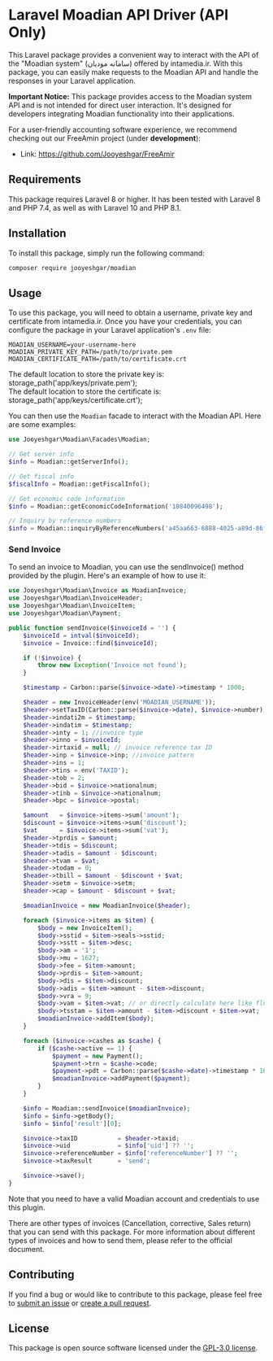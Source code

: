 # Laravel Moadian API Driver (API Only)

This Laravel package provides a convenient way to interact with the API of the "Moadian system" (سامانه مودیان) offered by intamedia.ir. With this package, you can easily make requests to the Moadian API and handle the responses in your Laravel application.

**Important Notice:** This package provides access to the Moadian system API and is not intended for direct user interaction. It's designed for developers integrating Moadian functionality into their applications.

For a user-friendly accounting software experience, we recommend checking out our FreeAmin project (under **development**):

 * Link: https://github.com/Jooyeshgar/FreeAmir

## Requirements

This package requires Laravel 8 or higher. It has been tested with Laravel 8 and PHP 7.4, as well as with Laravel 10 and PHP 8.1.

## Installation

To install this package, simply run the following command:
```bash
composer require jooyeshgar/moadian
```
## Usage

To use this package, you will need to obtain a username, private key and certificate from intamedia.ir. Once you have your credentials, you can configure the package in your Laravel application's `.env` file:

```
MOADIAN_USERNAME=your-username-here
MOADIAN_PRIVATE_KEY_PATH=/path/to/private.pem
MOADIAN_CERTIFICATE_PATH=/path/to/certificate.crt
```
The default location to store the private key is: storage_path('app/keys/private.pem');\
The default location to store the certificate is: storage_path('app/keys/certificate.crt');

You can then use the `Moadian` facade to interact with the Moadian API. Here are some examples:

```php
use Jooyeshgar\Moadian\Facades\Moadian;

// Get server info
$info = Moadian::getServerInfo();

// Get fiscal info
$fiscalInfo = Moadian::getFiscalInfo();

// Get economic code information
$info = Moadian::getEconomicCodeInformation('10840096498');

// Inquiry by reference numbers
$info = Moadian::inquiryByReferenceNumbers('a45aa663-6888-4025-a89d-86fc789672a0');
```

### Send Invoice

To send an invoice to Moadian, you can use the sendInvoice() method provided by the plugin. Here's an example of how to use it:

```php
use Jooyeshgar\Moadian\Invoice as MoadianInvoice;
use Jooyeshgar\Moadian\InvoiceHeader;
use Jooyeshgar\Moadian\InvoiceItem;
use Jooyeshgar\Moadian\Payment;

public function sendInvoice($invoiceId = '') {
    $invoiceId = intval($invoiceId);
    $invoice = Invoice::find($invoiceId);

    if (!$invoice) {
        throw new Exception('Invoice not found');
    }

    $timestamp = Carbon::parse($invoice->date)->timestamp * 1000;

    $header = new InvoiceHeader(env('MOADIAN_USERNAME'));
    $header->setTaxID(Carbon::parse($invoice->date), $invoice->number);
    $header->indati2m = $timestamp;
    $header->indatim = $timestamp;
    $header->inty = 1; //invoice type
    $header->inno = $invoiceId;
    $header->irtaxid = null; // invoice reference tax ID
    $header->inp = $invoice->inp; //invoice pattern
    $header->ins = 1;
    $header->tins = env('TAXID');
    $header->tob = 2;
    $header->bid = $invoice->nationalnum;
    $header->tinb = $invoice->nationalnum;
    $header->bpc = $invoice->postal;

    $amount   = $invoice->items->sum('amount');
    $discount = $invoice->items->sum('discount');
    $vat      = $invoice->items->sum('vat');
    $header->tprdis = $amount;
    $header->tdis = $discount;
    $header->tadis = $amount - $discount;
    $header->tvam = $vat;
    $header->todam = 0;
    $header->tbill = $amount - $discount + $vat;
    $header->setm = $invoice->setm;
    $header->cap = $amount - $discount + $vat;

    $moadianInvoice = new MoadianInvoice($header);

    foreach ($invoice->items as $item) {
        $body = new InvoiceItem();
        $body->sstid = $item->seals->sstid;
        $body->sstt = $item->desc;
        $body->am = '1';
        $body->mu = 1627;
        $body->fee = $item->amount;
        $body->prdis = $item->amount;
        $body->dis = $item->discount;
        $body->adis = $item->amount - $item->discount;
        $body->vra = 9;
        $body->vam = $item->vat; // or directly calculate here like floor($body->adis * $body->vra / 100)
        $body->tsstam = $item->amount - $item->discount + $item->vat;
        $moadianInvoice->addItem($body);
    }

    foreach ($invoice->cashes as $cashe) {
        if ($cashe->active == 1) {
            $payment = new Payment();
            $payment->trn = $cashe->code;
            $payment->pdt = Carbon::parse($cashe->date)->timestamp * 1000;
            $moadianInvoice->addPayment($payment);
        }
    }

    $info = Moadian::sendInvoice($moadianInvoice);
    $info = $info->getBody();
    $info = $info['result'][0];

    $invoice->taxID           = $header->taxid;
    $invoice->uid             = $info['uid'] ?? '';
    $invoice->referenceNumber = $info['referenceNumber'] ?? '';
    $invoice->taxResult       = 'send';

    $invoice->save();
}
```

Note that you need to have a valid Moadian account and credentials to use this plugin.

There are other types of invoices (Cancellation, corrective, Sales return) that you can send with this package. For more information about different types of invoices and how to send them, please refer to the official document.

## Contributing

If you find a bug or would like to contribute to this package, please feel free to [submit an issue](https://github.com/Jooyeshgar/moadian/issues) or [create a pull request](https://github.com/Jooyeshgar/moadian/pulls).

## License

This package is open source software licensed under the [GPL-3.0 license](https://opensource.org/licenses/GPL-3.0).